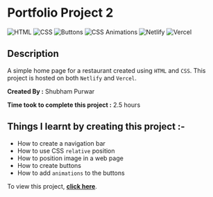 # Portfolio Project 2

![HTML](https://img.shields.io/badge/-HTML-red)
![CSS](https://img.shields.io/badge/-CSS-brightgreen)
![Buttons](https://img.shields.io/badge/-Buttons-orange)
![CSS Animations](https://img.shields.io/badge/-CSS%20Animations-blue)
![Netlify](https://img.shields.io/badge/-Netlify-green)
![Vercel](https://img.shields.io/badge/-Vercel-blueviolet)

## Description

A simple home page for a restaurant created using
`HTML` and `CSS`. This project is hosted on both `Netlify` and `Vercel`.

**Created By :** Shubham Purwar

**Time took to complete this project :** 2.5 hours

## Things I learnt by creating this project :-

- How to create a navigation bar
- How to use CSS `relative` position
- How to position image in a web page
- How to create buttons
- How to add `animations` to the buttons

To view this project, [**click here**](https://portfolio-project-2.vercel.app/).
